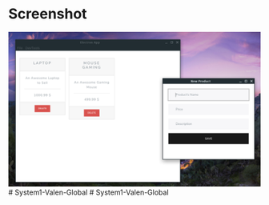 # Screenshot
![](docs/screenshot.png)
#   S y s t e m 1 - V a l e n - G l o b a l 
 
 #   S y s t e m 1 - V a l e n - G l o b a l 
 
 